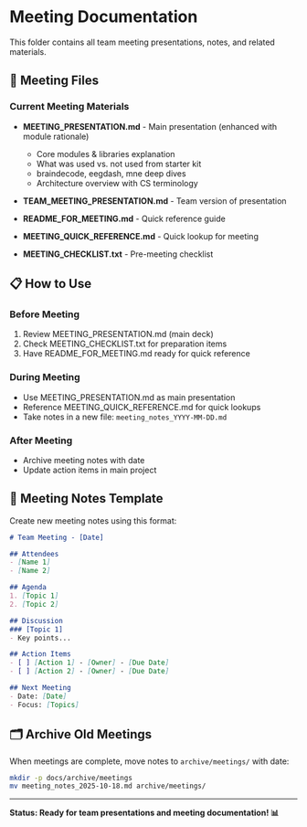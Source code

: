 # Meeting Documentation

This folder contains all team meeting presentations, notes, and related materials.

## 📅 Meeting Files

### Current Meeting Materials
- **MEETING_PRESENTATION.md** - Main presentation (enhanced with module rationale)
  - Core modules & libraries explanation
  - What was used vs. not used from starter kit
  - braindecode, eegdash, mne deep dives
  - Architecture overview with CS terminology

- **TEAM_MEETING_PRESENTATION.md** - Team version of presentation
- **README_FOR_MEETING.md** - Quick reference guide
- **MEETING_QUICK_REFERENCE.md** - Quick lookup for meeting
- **MEETING_CHECKLIST.txt** - Pre-meeting checklist

## 📋 How to Use

### Before Meeting
1. Review MEETING_PRESENTATION.md (main deck)
2. Check MEETING_CHECKLIST.txt for preparation items
3. Have README_FOR_MEETING.md ready for quick reference

### During Meeting
- Use MEETING_PRESENTATION.md as main presentation
- Reference MEETING_QUICK_REFERENCE.md for quick lookups
- Take notes in a new file: `meeting_notes_YYYY-MM-DD.md`

### After Meeting
- Archive meeting notes with date
- Update action items in main project

## 📝 Meeting Notes Template

Create new meeting notes using this format:

```markdown
# Team Meeting - [Date]

## Attendees
- [Name 1]
- [Name 2]

## Agenda
1. [Topic 1]
2. [Topic 2]

## Discussion
### [Topic 1]
- Key points...

## Action Items
- [ ] [Action 1] - [Owner] - [Due Date]
- [ ] [Action 2] - [Owner] - [Due Date]

## Next Meeting
- Date: [Date]
- Focus: [Topics]
```

## 🗂️ Archive Old Meetings

When meetings are complete, move notes to `archive/meetings/` with date:
```bash
mkdir -p docs/archive/meetings
mv meeting_notes_2025-10-18.md archive/meetings/
```

---

**Status: Ready for team presentations and meeting documentation! 📊**
